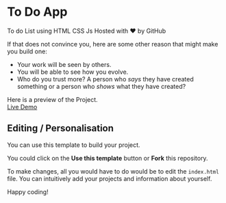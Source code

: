 # To Do App
To do List using HTML CSS Js
Hosted with ❤ by GitHub  

If that does not convince you, here are some other reason that might make you build one:

* Your work will be seen by others.
* You will be able to see how you evolve.
* Who do you trust more? A person who *says* they have created something or a person who *shows* what they have created?

Here is a preview of the Project. <br>
<a href="https://coderiderr.github.io/To-Do-App/">Live Demo</a>

## Editing / Personalisation

You can use this template to build your project.

You could click on the **Use this template** button or **Fork** this repository.

To make changes, all you would have to do would be to edit the `index.html` file. You can intuitively add your projects and information about yourself.

Happy coding!

